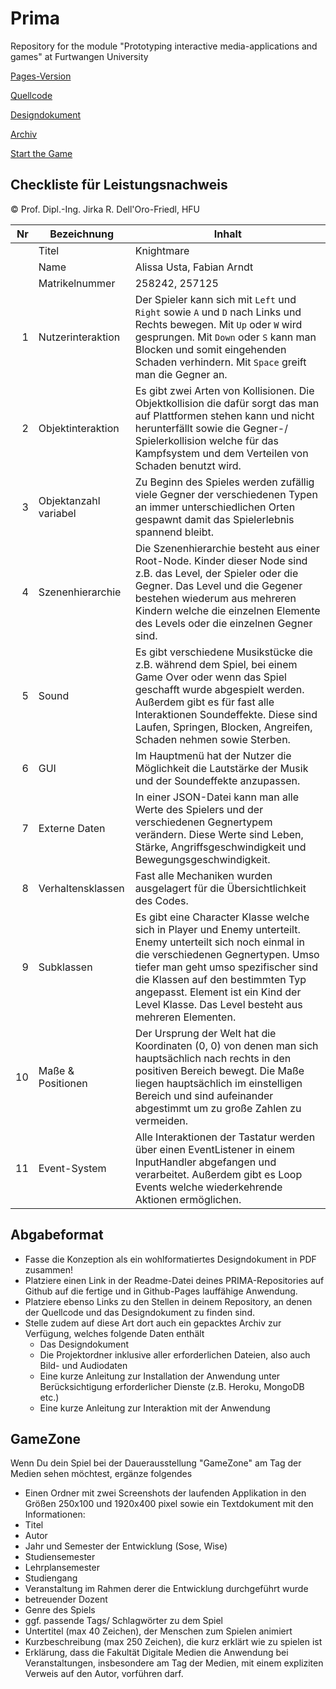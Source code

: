 # Prima
Repository for the module "Prototyping interactive media-applications and games" at Furtwangen University

[Pages-Version](https://neluxx.github.io/Knightmare/)

[Quellcode](https://github.com/Neluxx/Knightmare)

[Designdokument](https://github.com/Neluxx/Knightmare/Designdocument/Design-Dokument.pdf)

[Archiv](https://github.com/Neluxx/Knightmare/Knightmare.zip)

[Start the Game](https://neluxx.github.io/Knightmare/Index)


## Checkliste für Leistungsnachweis
© Prof. Dipl.-Ing. Jirka R. Dell'Oro-Friedl, HFU

| Nr | Bezeichnung           | Inhalt                                                                                                                                                                                                                                                                         |
|---:|-----------------------|--------------------------------------------------------------------------------------------------------------------------------------------------------------------------------------------------------------------------------------------------------------------------------|
|    | Titel                 | Knightmare
|    | Name                  | Alissa Usta, Fabian Arndt
|    | Matrikelnummer        | 258242, 257125
|  1 | Nutzerinteraktion     | Der Spieler kann sich mit `Left` und `Right` sowie `A` und `D` nach Links und Rechts bewegen. Mit `Up` oder `W` wird gesprungen. Mit `Down` oder `S` kann man Blocken und somit eingehenden Schaden verhindern. Mit `Space` greift man die Gegner an. |
|  2 | Objektinteraktion     | Es gibt zwei Arten von Kollisionen. Die Objektkollision die dafür sorgt das man auf Plattformen stehen kann und nicht herunterfällt sowie die Gegner-/ Spielerkollision welche für das Kampfsystem und dem Verteilen von Schaden benutzt wird. |
|  3 | Objektanzahl variabel | Zu Beginn des Spieles werden zufällig viele Gegner der verschiedenen Typen an immer unterschiedlichen Orten gespawnt damit das Spielerlebnis spannend bleibt. |
|  4 | Szenenhierarchie      | Die Szenenhierarchie besteht aus einer Root-Node. Kinder dieser Node sind z.B. das Level, der Spieler oder die Gegner. Das Level und die Gegener bestehen wiederum aus mehreren Kindern welche die einzelnen Elemente des Levels oder die einzelnen Gegner sind. |
|  5 | Sound                 | Es gibt verschiedene Musikstücke die z.B. während dem Spiel, bei einem Game Over oder wenn das Spiel geschafft wurde abgespielt werden. Außerdem gibt es für fast alle Interaktionen Soundeffekte. Diese sind Laufen, Springen, Blocken, Angreifen, Schaden nehmen sowie Sterben. |
|  6 | GUI                   | Im Hauptmenü hat der Nutzer die Möglichkeit die Lautstärke der Musik und der Soundeffekte anzupassen. |
|  7 | Externe Daten         | In einer JSON-Datei kann man alle Werte des Spielers und der verschiedenen Gegnertypem verändern. Diese Werte sind Leben, Stärke, Angriffsgeschwindigkeit und Bewegungsgeschwindigkeit. |
|  8 | Verhaltensklassen     | Fast alle Mechaniken wurden ausgelagert für die Übersichtlichkeit des Codes. |
|  9 | Subklassen            | Es gibt eine Character Klasse welche sich in Player und Enemy unterteilt. Enemy unterteilt sich noch einmal in die verschiedenen Gegnertypen. Umso tiefer man geht umso spezifischer sind die Klassen auf den bestimmten Typ angepasst. Element ist ein Kind der Level Klasse. Das Level besteht aus mehreren Elementen. |
| 10 | Maße & Positionen     | Der Ursprung der Welt hat die Koordinaten (0, 0) von denen man sich hauptsächlich nach rechts in den positiven Bereich bewegt. Die Maße liegen hauptsächlich im einstelligen Bereich und sind aufeinander abgestimmt um zu große Zahlen zu vermeiden. |
| 11 | Event-System          | Alle Interaktionen der Tastatur werden über einen EventListener in einem InputHandler abgefangen und verarbeitet. Außerdem gibt es Loop Events welche wiederkehrende Aktionen ermöglichen. |

## Abgabeformat
* Fasse die Konzeption als ein wohlformatiertes Designdokument in PDF zusammen!
* Platziere einen Link in der Readme-Datei deines PRIMA-Repositories auf Github auf die fertige und in Github-Pages lauffähige Anwendung.
* Platziere ebenso Links zu den Stellen in deinem Repository, an denen der Quellcode und das Designdokument zu finden sind.
* Stelle zudem auf diese Art dort auch ein gepacktes Archiv zur Verfügung, welches folgende Daten enthält
  * Das Designdokument 
  * Die Projektordner inklusive aller erforderlichen Dateien, also auch Bild- und Audiodaten
  * Eine kurze Anleitung zur Installation der Anwendung unter Berücksichtigung erforderlicher Dienste (z.B. Heroku, MongoDB etc.) 
  * Eine kurze Anleitung zur Interaktion mit der Anwendung

## GameZone
Wenn Du dein Spiel bei der Dauerausstellung "GameZone" am Tag der Medien sehen möchtest, ergänze folgendes  
* Einen Ordner mit zwei Screenshots der laufenden Applikation in den Größen 250x100 und 1920x400 pixel sowie ein Textdokument mit den Informationen:
* Titel
* Autor
* Jahr und Semester der Entwicklung (Sose, Wise)
* Studiensemester
* Lehrplansemester
* Studiengang
* Veranstaltung im Rahmen derer die Entwicklung durchgeführt wurde
* betreuender Dozent
* Genre des Spiels
* ggf. passende Tags/ Schlagwörter zu dem Spiel
* Untertitel (max 40 Zeichen), der Menschen zum Spielen animiert
* Kurzbeschreibung (max 250 Zeichen), die kurz erklärt wie zu spielen ist
* Erklärung, dass die Fakultät Digitale Medien die Anwendung bei Veranstaltungen, insbesondere am Tag der Medien, mit einem expliziten Verweis auf den Autor, vorführen darf.

